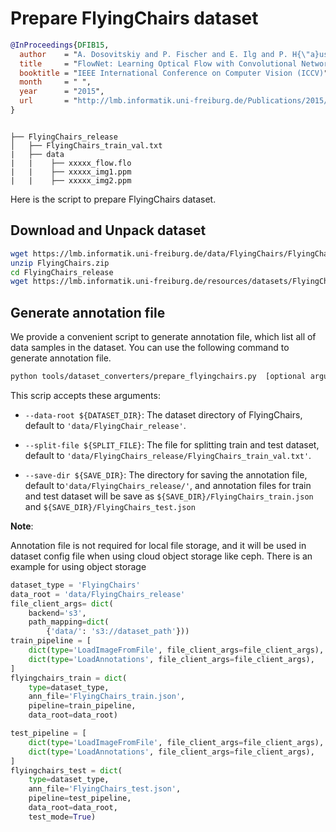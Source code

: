 # Prepare FlyingChairs dataset

<!-- [DATASET] -->

```bibtex
@InProceedings{DFIB15,
  author    = "A. Dosovitskiy and P. Fischer and E. Ilg and P. H{\"a}usser and C. Haz{\i}rba{\c{s}} and V. Golkov and P. v.d. Smagt and D. Cremers and T. Brox",
  title     = "FlowNet: Learning Optical Flow with Convolutional Networks",
  booktitle = "IEEE International Conference on Computer Vision (ICCV)",
  month     = " ",
  year      = "2015",
  url       = "http://lmb.informatik.uni-freiburg.de/Publications/2015/DFIB15"
}
```

```text

├── FlyingChairs_release
│   ├── FlyingChairs_train_val.txt
|   ├── data
|   |    ├── xxxxx_flow.flo
|   |    ├── xxxxx_img1.ppm
|   |    ├── xxxxx_img2.ppm
```

Here is the script to prepare FlyingChairs dataset.

## Download and Unpack dataset

```bash
wget https://lmb.informatik.uni-freiburg.de/data/FlyingChairs/FlyingChairs.zip
unzip FlyingChairs.zip
cd FlyingChairs_release
wget https://lmb.informatik.uni-freiburg.de/resources/datasets/FlyingChairs/FlyingChairs_train_val.txt
```

## Generate annotation file

We provide a convenient script to generate annotation file, which list all of data samples in the dataset.
You can use the following command to generate annotation file.

```bash
python tools/dataset_converters/prepare_flyingchairs.py  [optional arguments]
```

This scrip accepts these arguments:

- `--data-root ${DATASET_DIR}`: The dataset directory of FlyingChairs, default to `'data/FlyingChair_release'`.

- `--split-file ${SPLIT_FILE}`: The file for splitting train and test dataset, default to `'data/FlyingChairs_release/FlyingChairs_train_val.txt'`.

- `--save-dir ${SAVE_DIR}`: The directory for saving the annotation file, default to`'data/FlyingChairs_release/'`,
  and annotation files for train and test dataset will be save as `${SAVE_DIR}/FlyingChairs_train.json` and `${SAVE_DIR}/FlyingChairs_test.json`

**Note**:

Annotation file is not required for local file storage, and it will be used in dataset config file when using cloud object storage like ceph. There is an example for using object storage

```python
dataset_type = 'FlyingChairs'
data_root = 'data/FlyingChairs_release'
file_client_args= dict(
    backend='s3',
    path_mapping=dict(
        {'data/': 's3://dataset_path'}))
train_pipeline = [
    dict(type='LoadImageFromFile', file_client_args=file_client_args),
    dict(type='LoadAnnotations', file_client_args=file_client_args),
]
flyingchairs_train = dict(
    type=dataset_type,
    ann_file='FlyingChairs_train.json',
    pipeline=train_pipeline,
    data_root=data_root)

test_pipeline = [
    dict(type='LoadImageFromFile', file_client_args=file_client_args),
    dict(type='LoadAnnotations', file_client_args=file_client_args),
]
flyingchairs_test = dict(
    type=dataset_type,
    ann_file='FlyingChairs_test.json',
    pipeline=test_pipeline,
    data_root=data_root,
    test_mode=True)
```
